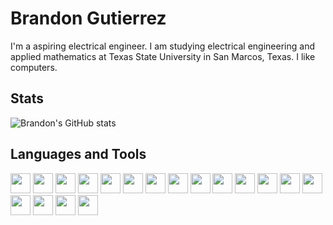 # Brandon Gutierrez

I'm a aspiring electrical engineer. I am studying electrical engineering and applied mathematics at Texas State University in San Marcos, Texas. I like computers.

## Stats
![Brandon's GitHub stats](https://github-readme-stats.vercel.app/api?username=gutibran&show_icons=true&theme=highcontrast)

## Languages and Tools
<img src="https://cdn.jsdelivr.net/gh/devicons/devicon@latest/icons/python/python-original.svg" height="32px" width="32px" />
<img src="https://cdn.jsdelivr.net/gh/devicons/devicon@latest/icons/bash/bash-original.svg" height="32px" width="32px" />
<img src="https://cdn.jsdelivr.net/gh/devicons/devicon@latest/icons/powershell/powershell-original.svg" height="32px" width="32px" />
<img src="https://cdn.jsdelivr.net/gh/devicons/devicon@latest/icons/html5/html5-original.svg" height="32px" width="32px" />
<img src="https://cdn.jsdelivr.net/gh/devicons/devicon@latest/icons/markdown/markdown-original.svg" height="32px" width="32px" />
<img src="https://cdn.jsdelivr.net/gh/devicons/devicon@latest/icons/css3/css3-original.svg" height="32px" width="32px" />
<img src="https://cdn.jsdelivr.net/gh/devicons/devicon@latest/icons/javascript/javascript-original.svg" height="32px" width="32px" />
<img src="https://cdn.jsdelivr.net/gh/devicons/devicon@latest/icons/nodejs/nodejs-original-wordmark.svg" height="32px" width="32px" />
<img src="https://cdn.jsdelivr.net/gh/devicons/devicon@latest/icons/postgresql/postgresql-original-wordmark.svg" height="32px" width="32px" />          
<img src="https://cdn.jsdelivr.net/gh/devicons/devicon@latest/icons/neovim/neovim-original.svg" height="32px" width="32px" />
<img src="https://cdn.jsdelivr.net/gh/devicons/devicon@latest/icons/debian/debian-original-wordmark.svg" height="32px" width="32px" />
<img src="https://cdn.jsdelivr.net/gh/devicons/devicon@latest/icons/archlinux/archlinux-original-wordmark.svg" height="32px" width="32px" />
<img src="https://cdn.jsdelivr.net/gh/devicons/devicon@latest/icons/linux/linux-original.svg" height="32px" width="32px" />
<img src="https://cdn.jsdelivr.net/gh/devicons/devicon@latest/icons/nginx/nginx-original.svg" height="32px" width="32px" />
<img src="https://cdn.jsdelivr.net/gh/devicons/devicon@latest/icons/tex/tex-original.svg" height="32px" width="32px" />
<img src="https://cdn.jsdelivr.net/gh/devicons/devicon@latest/icons/git/git-original.svg" height="32px" width="32px" />
<img src="https://cdn.jsdelivr.net/gh/devicons/devicon@latest/icons/cplusplus/cplusplus-original.svg" height="32px" width="32px" />
<img src="https://cdn.jsdelivr.net/gh/devicons/devicon@latest/icons/c/c-original.svg" height="32px" width="32px" />
